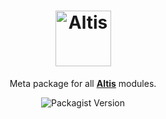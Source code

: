 <h1 align="center"><img src="https://make.hmn.md/altis/Altis-logo.svg" width="89" alt="Altis" /></h1>

<p align="center">Meta package for all <strong><a href="https://altis-dxp.com/">Altis</a></strong> modules.</p>

<p align="center"><img alt="Packagist Version" src="https://img.shields.io/packagist/v/altis/altis.svg"></p>

